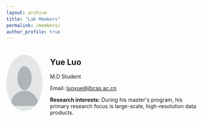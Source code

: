 ```yaml
---
layout: archive
title: "Lab Members"
permalink: /members/
author_profile: true
---
```


<div style="display: flex; align-items: center;">
  <div>
    <img src="/images/profile.png" alt="Yue Luo" style="border-radius: 50%; width: 200px; height: 150px;">
  </div>
  <div style="margin-left: 20px;">
    <h2>Yue Luo</h2>
    <p>M.D Student</p>
    <p>Email: <a href="mailto:luoyue@ibcas.ac.cn">luoyue@ibcas.ac.cn</a></p>
    <p><strong>Research interests:</strong> During his master's program, his primary research focus is large-scale, high-resolution data products.</p>
  </div>
</div>

